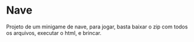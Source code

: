 # Nave
Projeto de um minigame de nave, para jogar, basta baixar o zip com todos os arquivos, executar o html, e brincar.
